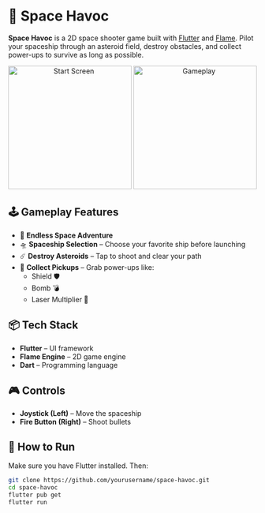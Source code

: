 # 🚀 Space Havoc

**Space Havoc** is a 2D space shooter game built with [Flutter](https://flutter.dev/) and [Flame](https://flame-engine.org/). Pilot your spaceship through an asteroid field, destroy obstacles, and collect power-ups to survive as long as possible.

<p align="center">
  <img src=""C:\Users\chint\Downloads\start screen.jpg"" alt="Start Screen" width="250"/>
  <img src=""C:\Users\chint\Downloads\gameplay.jpg"" alt="Gameplay" width="250"/>
</p>

## 🕹️ Gameplay Features

- 🌌 **Endless Space Adventure**
- 🛸 **Spaceship Selection** – Choose your favorite ship before launching
- ☄️ **Destroy Asteroids** – Tap to shoot and clear your path
- 🔰 **Collect Pickups** – Grab power-ups like:
  - Shield 🛡️
  - Bomb 💣
  - Laser Multiplier 🔫

## 📦 Tech Stack

- **Flutter** – UI framework
- **Flame Engine** – 2D game engine
- **Dart** – Programming language

## 🎮 Controls

- **Joystick (Left)** – Move the spaceship
- **Fire Button (Right)** – Shoot bullets

## 🚧 How to Run

Make sure you have Flutter installed. Then:

```bash
git clone https://github.com/yourusername/space-havoc.git
cd space-havoc
flutter pub get
flutter run
